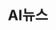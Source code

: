 ---
title: "AI뉴스"
permalink: /categories/AI뉴스/
layout: category
author_profile: true
taxonomy: AI뉴스
---